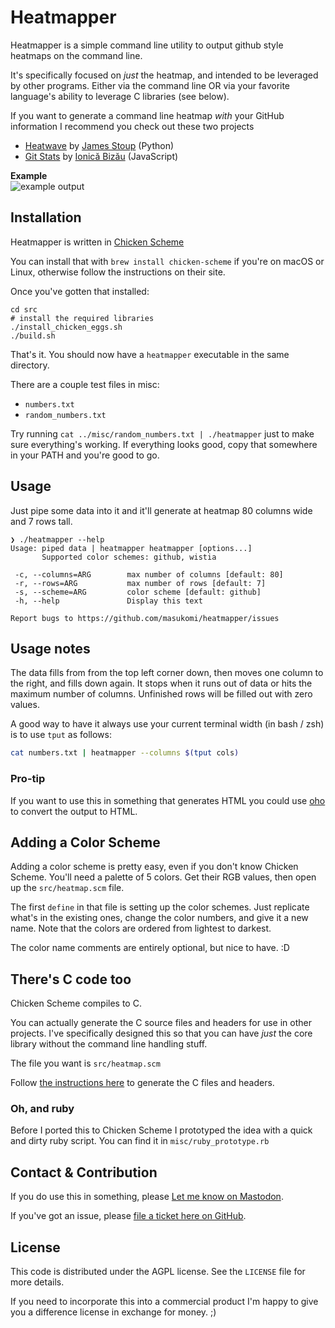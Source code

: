 # Heatmapper

Heatmapper is a simple command line utility to output github style
heatmaps on the command line.

It's specifically focused on *just* the heatmap, and intended to be leveraged by other programs. Either via the command line OR via your favorite language's ability to leverage C libraries (see below).

If you want to generate a command line heatmap *with* your GitHub information I recommend you
check out these two projects

-   [Heatwave](https://github.com/james-stoup/heatwave) by [James
    Stoup](https://github.com/james-stoup) (Python)
-   [Git Stats](https://github.com/IonicaBizau/git-stats) by [Ionică
    Bizău](https://github.com/IonicaBizau) (JavaScript)

**Example**  
![example output](../readme_images/images/style_examples.png)

## Installation

Heatmapper is written in [Chicken Scheme](https://wiki.call-cc.org)

You can install that with `brew install chicken-scheme` if
you're on macOS or Linux, otherwise follow the instructions on their
site.

Once you've gotten that installed:

    cd src
    # install the required libraries
    ./install_chicken_eggs.sh
    ./build.sh

That's it. You should now have a `heatmapper` executable in
the same directory. 

There are a couple test files in misc:
- `numbers.txt`
- `random_numbers.txt`

Try running `cat ../misc/random_numbers.txt | ./heatmapper` just to make sure everything's working.
If everything looks good, copy that somewhere in your PATH and you're good to go.


## Usage

Just pipe some data into it and it\'ll generate at heatmap 80 columns
wide and 7 rows tall.

``` bogus
❯ ./heatmapper --help
Usage: piped data | heatmapper heatmapper [options...]
       Supported color schemes: github, wistia

 -c, --columns=ARG        max number of columns [default: 80]
 -r, --rows=ARG           max number of rows [default: 7]
 -s, --scheme=ARG         color scheme [default: github]
 -h, --help               Display this text

Report bugs to https://github.com/masukomi/heatmapper/issues
```


## Usage notes

The data fills from from the top left corner down, then moves one column
to the right, and fills down again. It stops when it runs out of data or
hits the maximum number of columns. Unfinished rows will be filled out with
zero values.


A good way to have it always use your current terminal width (in bash / zsh) is to use `tput` as follows:

``` bash
cat numbers.txt | heatmapper --columns $(tput cols)
```

### Pro-tip

If you want to use this in something that generates HTML you could use [oho](https://github.com/masukomi/oho) to convert the output to HTML. 

## Adding a Color Scheme

Adding a color scheme is pretty easy, even if you don't know Chicken
Scheme. You'll need a palette of 5 colors. Get their RGB values, then
open up the `src/heatmap.scm` file.

The first `define` in that file is setting up the color
schemes. Just replicate what's in the existing ones, change the color
numbers, and give it a new name. Note that the colors are ordered from
lightest to darkest.

The color name comments are entirely optional, but nice to have. :D

## There's C code too

Chicken Scheme compiles to C.

You can actually generate the C source files and headers for use in
other projects. I've specifically designed this so that you can have
*just* the core library without the command line handling stuff.

The file you want is `src/heatmap.scm`

Follow [the instructions
here](https://wiki.call-cc.org/man/5/Deployment#distributing-compiled-c-files)
to generate the C files and headers.

### Oh, and ruby
Before I ported this to Chicken Scheme I prototyped the idea with a quick and dirty ruby script. You can find it in `misc/ruby_prototype.rb`

## Contact & Contribution

If you do use this in something, please [Let me know on
Mastodon](https://connectified.com/@masukomi).

If you've got an issue, please [file a ticket here on
GitHub](https://github.com/masukomi/heatmapper/issues).

## License
This code is distributed under the AGPL license. See the `LICENSE` file for more details.

If you need to incorporate this into a commercial product I'm happy to give you a difference license in exchange for money. ;) 
